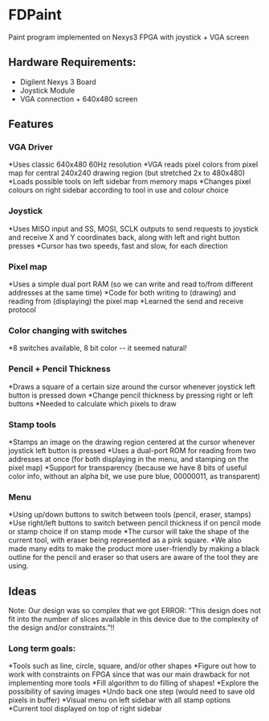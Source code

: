 # FDPaint
Paint program implemented on Nexys3 FPGA with joystick + VGA screen

## Hardware Requirements: 
- Digilent Nexys 3 Board
- Joystick Module
- VGA connection + 640x480 screen

## Features

### VGA Driver
*Uses classic 640x480 60Hz resolution
*VGA reads pixel colors from pixel map for central 240x240 drawing region (but stretched 2x to 480x480)
*Loads possible tools on left sidebar from memory maps
*Changes pixel colours on right sidebar according to tool in use and colour choice

### Joystick
*Uses MISO input and SS, MOSI, SCLK outputs to send requests to joystick and receive X and Y coordinates back, along with left and right button presses 
*Cursor has two speeds, fast and slow, for each direction

### Pixel map
*Uses a simple dual port RAM (so we can write and read to/from different addresses at the same time)
*Code for both writing to (drawing) and reading from (displaying) the pixel map
*Learned the send and receive protocol 

### Color changing with switches
*8 switches available, 8 bit color -- it seemed natural!

### Pencil + Pencil Thickness
*Draws a square of a certain size around the cursor whenever joystick left button is pressed down
*Change pencil thickness by pressing right or left buttons 
*Needed to calculate which pixels to draw

### Stamp tools
*Stamps an image on the drawing region centered at the cursor whenever joystick left button is pressed
*Uses a dual-port ROM for reading from two addresses at once (for both displaying in the menu, and stamping on the pixel map)
*Support for transparency (because we have 8 bits of useful color info, without an alpha bit, we use pure blue, 00000011, as transparent)

### Menu
*Using up/down buttons to switch between tools (pencil, eraser, stamps)
*Use right/left buttons to switch between pencil thickness if on pencil mode or stamp choice if on stamp mode
*The cursor will take the shape of the current tool, with eraser being represented as a pink square.
*We also made many edits to make the product more user-friendly by making a black outline for the pencil and eraser so that users are aware of the tool they are using.


## Ideas
Note: Our design was so complex that we got ERROR: “This design does not fit into the number of slices available in this device due to the complexity of the design and/or constraints.”!!

### Long term goals:
*Tools such as line, circle, square, and/or other shapes
*Figure out how to work with constraints on FPGA since that was our main drawback for not implementing more tools
*Fill algorithm to do filling of shapes!
*Explore the possibility of saving images
*Undo back one step (would need to save old pixels in buffer)
*Visual menu on left sidebar with all stamp options
*Current tool displayed on top of right sidebar
